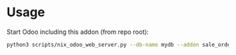 # Usage

Start Odoo including this addon (from repo root):

```bash
python3 scripts/nix_odoo_web_server.py --db-name mydb --addon sale_order_lot_generator
```
